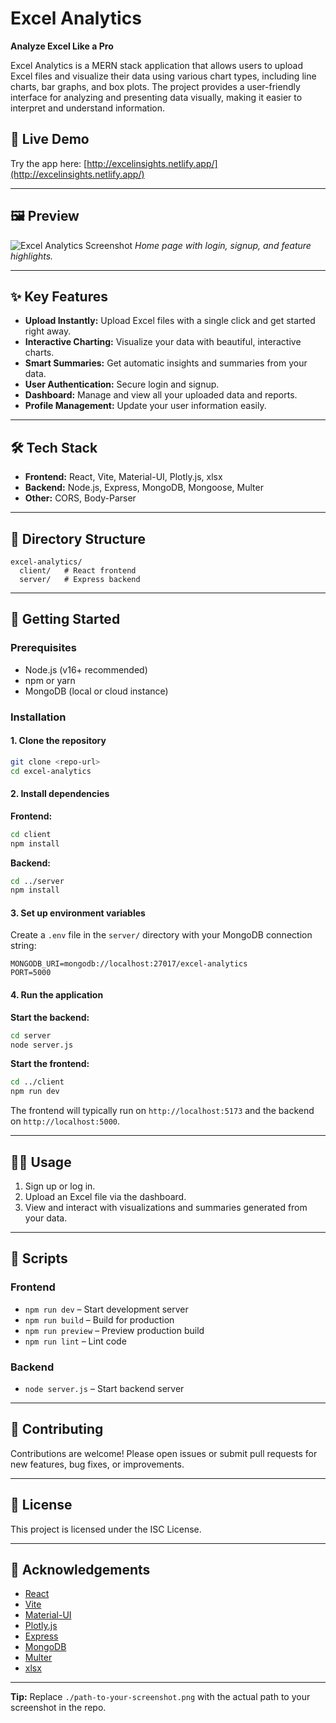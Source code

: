 # Excel Analytics

**Analyze Excel Like a Pro**

Excel Analytics is a MERN stack application that allows users to upload Excel files and visualize their data using various chart types, including line charts, bar graphs, and box plots. The project provides a user-friendly interface for analyzing and presenting data visually, making it easier to interpret and understand information.

## 🚀 Live Demo

Try the app here: [http://excelinsights.netlify.app/](http://excelinsights.netlify.app/)

---

## 🖼️ Preview

![Excel Analytics Screenshot](./path-to-your-screenshot.png)
*Home page with login, signup, and feature highlights.*

---

## ✨ Key Features

- **Upload Instantly:** Upload Excel files with a single click and get started right away.
- **Interactive Charting:** Visualize your data with beautiful, interactive charts.
- **Smart Summaries:** Get automatic insights and summaries from your data.
- **User Authentication:** Secure login and signup.
- **Dashboard:** Manage and view all your uploaded data and reports.
- **Profile Management:** Update your user information easily.

---

## 🛠️ Tech Stack

- **Frontend:** React, Vite, Material-UI, Plotly.js, xlsx
- **Backend:** Node.js, Express, MongoDB, Mongoose, Multer
- **Other:** CORS, Body-Parser

---

## 📁 Directory Structure

```
excel-analytics/
  client/   # React frontend
  server/   # Express backend
```

---

## 🚦 Getting Started

### Prerequisites

- Node.js (v16+ recommended)
- npm or yarn
- MongoDB (local or cloud instance)

### Installation

#### 1. Clone the repository

```bash
git clone <repo-url>
cd excel-analytics
```

#### 2. Install dependencies

**Frontend:**
```bash
cd client
npm install
```

**Backend:**
```bash
cd ../server
npm install
```

#### 3. Set up environment variables

Create a `.env` file in the `server/` directory with your MongoDB connection string:

```
MONGODB_URI=mongodb://localhost:27017/excel-analytics
PORT=5000
```

#### 4. Run the application

**Start the backend:**
```bash
cd server
node server.js
```

**Start the frontend:**
```bash
cd ../client
npm run dev
```

The frontend will typically run on `http://localhost:5173` and the backend on `http://localhost:5000`.

---

## 🧑‍💻 Usage

1. Sign up or log in.
2. Upload an Excel file via the dashboard.
3. View and interact with visualizations and summaries generated from your data.

---

## 📜 Scripts

### Frontend

- `npm run dev` – Start development server
- `npm run build` – Build for production
- `npm run preview` – Preview production build
- `npm run lint` – Lint code

### Backend

- `node server.js` – Start backend server

---

## 🤝 Contributing

Contributions are welcome! Please open issues or submit pull requests for new features, bug fixes, or improvements.

---

## 📝 License

This project is licensed under the ISC License.

---

## 🙏 Acknowledgements

- [React](https://react.dev/)
- [Vite](https://vitejs.dev/)
- [Material-UI](https://mui.com/)
- [Plotly.js](https://plotly.com/javascript/)
- [Express](https://expressjs.com/)
- [MongoDB](https://www.mongodb.com/)
- [Multer](https://github.com/expressjs/multer)
- [xlsx](https://github.com/SheetJS/sheetjs)

---

**Tip:** Replace `./path-to-your-screenshot.png` with the actual path to your screenshot in the repo.
